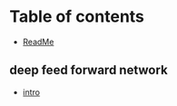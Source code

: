 # Table of contents

* [ReadMe](README.md)

## deep feed forward network <a id="shen-du-qian-kui-wang-luo"></a>

* [intro](shen-du-qian-kui-wang-luo/yin-yan.md)

